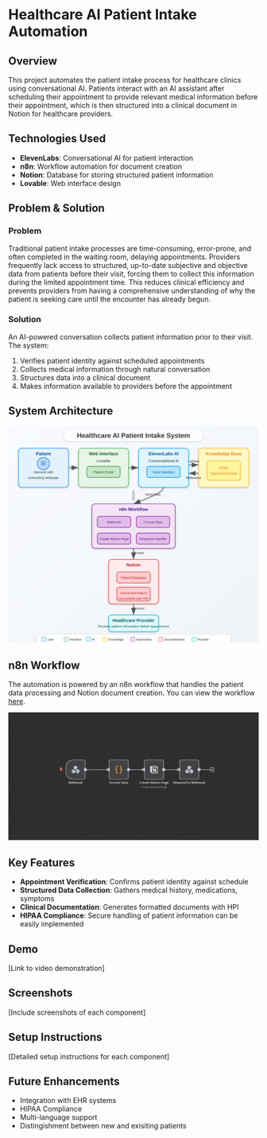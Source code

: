 # Healthcare AI Patient Intake Automation

## Overview
This project automates the patient intake process for healthcare clinics using conversational AI. Patients interact with an AI assistant after scheduling their appointment to provide relevant medical information before their appointment, which is then structured into a clinical document in Notion for healthcare providers.

## Technologies Used
- **ElevenLabs**: Conversational AI for patient interaction
- **n8n**: Workflow automation for document creation
- **Notion**: Database for storing structured patient information
- **Lovable**: Web interface design

## Problem & Solution
### Problem
Traditional patient intake processes are time-consuming, error-prone, and often completed in the waiting room, delaying appointments. Providers frequently lack access to structured, up-to-date subjective and objective data from patients before their visit, forcing them to collect this information during the limited appointment time. This reduces clinical efficiency and prevents providers from having a comprehensive understanding of why the patient is seeking care until the encounter has already begun.

### Solution
An AI-powered conversation collects patient information prior to their visit. The system:
1. Verifies patient identity against scheduled appointments
2. Collects medical information through natural conversation
3. Structures data into a clinical document
4. Makes information available to providers before the appointment

## System Architecture
![Healthcare AI Architecture Diagram](assets/healthcare-ai-architecture-diagram.svg)

## n8n Workflow

The automation is powered by an n8n workflow that handles the patient data processing and Notion document creation. You can view the workflow [here](n8n-workflow/Healthcare_AI_Notion.json).

![n8n Workflow Screenshot](assets/Healthcare_AI_Workflow.png)

## Key Features
- **Appointment Verification**: Confirms patient identity against schedule
- **Structured Data Collection**: Gathers medical history, medications, symptoms
- **Clinical Documentation**: Generates formatted documents with HPI
- **HIPAA Compliance**: Secure handling of patient information can be easily implemented

## Demo
[Link to video demonstration]

## Screenshots
[Include screenshots of each component]

## Setup Instructions
[Detailed setup instructions for each component]

## Future Enhancements
- Integration with EHR systems
- HIPAA Compliance 
- Multi-language support
- Distingishment between new and exisiting patients
